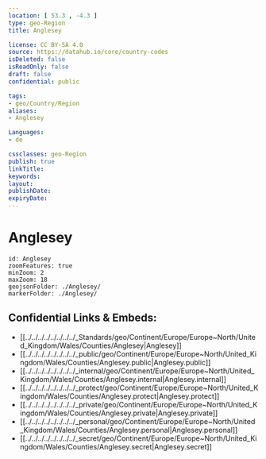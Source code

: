 ```yaml
---
location: [ 53.3 , -4.3 ] 
type: geo-Region
title: Anglesey

license: CC BY-SA 4.0
source: https://datahub.io/core/country-codes
isDeleted: false
isReadOnly: false
draft: false
confidential: public

tags:
- geo/Country/Region
aliases:
- Anglesey

Languages:
- de

cssclasses: geo-Region
publish: true
linkTitle: 
keywords: 
layout: 
publishDate: 
expiryDate: 
---
```


# Anglesey

```leaflet
id: Anglesey
zoomFeatures: true 
minZoom: 2 
maxZoom: 18
geojsonFolder: ./Anglesey/
markerFolder: ./Anglesey/
```


## Confidential Links & Embeds: 
- [[../../../../../../../../_Standards/geo/Continent/Europe/Europe~North/United_Kingdom/Wales/Counties/Anglesey|Anglesey]] 
- [[../../../../../../../../_public/geo/Continent/Europe/Europe~North/United_Kingdom/Wales/Counties/Anglesey.public|Anglesey.public]] 
- [[../../../../../../../../_internal/geo/Continent/Europe/Europe~North/United_Kingdom/Wales/Counties/Anglesey.internal|Anglesey.internal]] 
- [[../../../../../../../../_protect/geo/Continent/Europe/Europe~North/United_Kingdom/Wales/Counties/Anglesey.protect|Anglesey.protect]] 
- [[../../../../../../../../_private/geo/Continent/Europe/Europe~North/United_Kingdom/Wales/Counties/Anglesey.private|Anglesey.private]] 
- [[../../../../../../../../_personal/geo/Continent/Europe/Europe~North/United_Kingdom/Wales/Counties/Anglesey.personal|Anglesey.personal]] 
- [[../../../../../../../../_secret/geo/Continent/Europe/Europe~North/United_Kingdom/Wales/Counties/Anglesey.secret|Anglesey.secret]] 

